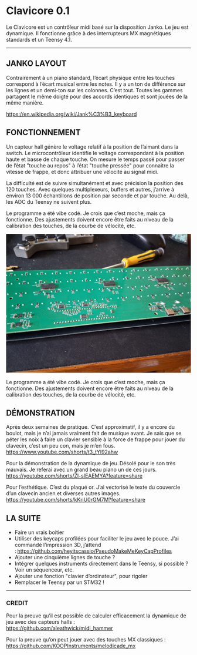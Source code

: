 # Clavicore 0.1

Le Clavicore est un contrôleur midi basé sur la disposition Janko. Le jeu est dynamique. 
Il fonctionne grâce à des interrupteurs MX magnétiques standards et un Teensy 4.1.  

---

## JANKO LAYOUT

Contrairement à un piano standard, l’écart physique entre les touches correspond à l’écart musical entre les notes. Il y a un ton de différence sur les lignes et un demi-ton sur les colonnes. C’est tout. Toutes les gammes partagent le même doigté pour des accords identiques et sont jouées de la même manière.  

https://en.wikipedia.org/wiki/Jank%C3%B3_keyboard



## FONCTIONNEMENT

Un capteur hall génère le voltage relatif à la position de l’aimant dans la switch. Le microcontrôleur identifie le voltage correspondant à la position haute et basse de chaque touche. On mesure le temps passé pour passer de l’état "touche au repos" à l’état "touche pressée" pour connaitre la vitesse de frappe, et donc attribuer une vélocité au signal midi.

La difficulté est de suivre simultanément et avec précision la position des 120 touches. Avec quelques multiplexeurs, buffers et autres, j’arrive à environ 13 000 échantillons de position par seconde et par touche. Au delà, les ADC du Teensy ne suivent plus. 

Le programme a été vibe codé. Je crois que c’est moche, mais ça fonctionne. Des ajustements doivent encore être faits au niveau de la calibration des touches, de la courbe de vélocité, etc.

![Clavicore 0.1 PCB](photos/Clavicore_0_1_PCB.jpg)

Le programme a été vibe codé. Je crois que c’est moche, mais ça fonctionne. Des ajustements doivent encore être faits au niveau de la calibration des touches, de la courbe de vélocité, etc.

## DÉMONSTRATION

Après deux semaines de pratique.  C’est approximatif, il y a encore du boulot, mais je n’ai jamais vraiment fait de musique avant. Je sais que se péter les noix à faire un clavier sensible à la force de frappe pour jouer du clavecin, c’est un peu con, mais je m’en fous. 
https://www.youtube.com/shorts/t3_tYI92ahw

Pour la démonstration de la dynamique de jeu. Désolé pour le son très mauvais. Je referai avec un grand beau piano un de ces jours. 
https://youtube.com/shorts/Zl-sIEAEMYA?feature=share

Pour l’esthétique. C’est du plaqué or. J’ai vectorisé le texte du couvercle d’un clavecin ancien et diverses autres images.  
https://youtube.com/shorts/kKriU0rGM7M?feature=share

## LA SUITE

* Faire un vrais boitier
* Utiliser des keycaps profilées pour faciliter le jeu avec le pouce. J’ai commandé l’impression 3D, j’attend : https://github.com/heyitscassio/PseudoMakeMeKeyCapProfiles
* Ajouter une cinquième lignes de touche ? 
* Intégrer quelques instruments directement dans le Teensy, si possible ? Voir un séquenceur, etc. 
* Ajouter une fonction "clavier d’ordinateur", pour rigoler
* Remplacer le Teensy par un STM32 !  


---

### CREDIT

Pour la preuve qu’il est possible de calculer efficacement la dynamique de jeu avec des capteurs halls :  
https://github.com/aleathwick/midi_hammer

Pour la preuve qu’on peut jouer avec des touches MX classiques :  
https://github.com/KOOPInstruments/melodicade_mx